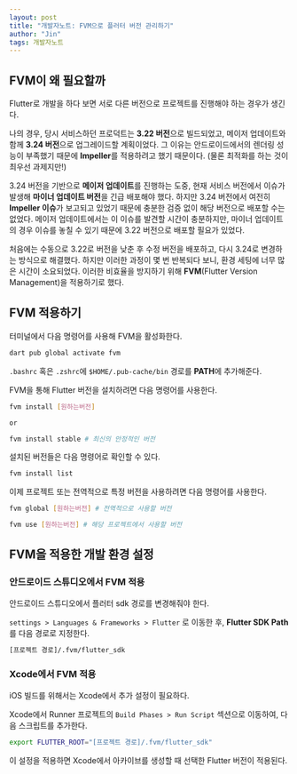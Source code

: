 ```yaml
---
layout: post
title: "개발자노트: FVM으로 플러터 버전 관리하기"
author: "Jin"
tags: 개발자노트
---
```


## FVM이 왜 필요할까

Flutter로 개발을 하다 보면 서로 다른 버전으로 프로젝트를 진행해야 하는 경우가 생긴다.

나의 경우, 당시 서비스하던 프로덕트는 **3.22 버전**으로 빌드되었고, 메이저 업데이트와 함께 **3.24 버전**으로 업그레이드할 계획이었다. 그 이유는 안드로이드에서의 렌더링 성능이 부족했기 때문에 **Impeller**를 적용하려고 했기 때문이다. (물론 최적화를 하는 것이 최우선 과제지만!)

3.24 버전을 기반으로 **메이저 업데이트**를 진행하는 도중, 현재 서비스 버전에서 이슈가 발생해 **마이너 업데이트 버전**을 긴급 배포해야 했다. 하지만 3.24 버전에서 여전히 **Impeller 이슈**가 보고되고 있었기 때문에 충분한 검증 없이 해당 버전으로 배포할 수는 없었다. 메이저 업데이트에서는 이 이슈를 발견할 시간이 충분하지만, 마이너 업데이트의 경우 이슈를 놓칠 수 있기 때문에 3.22 버전으로 배포할 필요가 있었다.

처음에는 수동으로 3.22로 버전을 낮춘 후 수정 버전을 배포하고, 다시 3.24로 변경하는 방식으로 해결했다. 하지만 이러한 과정이 몇 번 반복되다 보니, 환경 세팅에 너무 많은 시간이 소요되었다. 이러한 비효율을 방지하기 위해 **FVM**(Flutter Version Management)을 적용하기로 했다.

## FVM 적용하기

터미널에서 다음 명령어를 사용해 FVM을 활성화한다.


```bash
dart pub global activate fvm
```

`.bashrc` 혹은 `.zshrc`에  `$HOME/.pub-cache/bin` 경로를 **PATH**에 추가해준다.

FVM을 통해 Flutter 버전을 설치하려면 다음 명령어를 사용한다.

```bash
fvm install [원하는버전]

or

fvm install stable # 최신의 안정적인 버전
```

설치된 버전들은 다음 명령어로 확인할 수 있다.

```bash
fvm install list
```

이제 프로젝트 또는 전역적으로 특정 버전을 사용하려면 다음 명령어를 사용한다.

```bash
fvm global [원하는버전] # 전역적으로 사용할 버전

fvm use [원하는버전] # 해당 프로젝트에서 사용할 버전
```

## FVM을 적용한 개발 환경 설정

### 안드로이드 스튜디오에서 FVM 적용


안드로이드 스튜디오에서 플러터 sdk 경로를 변경해줘야 한다.

`settings > Languages & Frameworks > Flutter` 로 이동한 후, **Flutter SDK Path**를 다음 경로로 지정한다.

```bash
[프로젝트 경로]/.fvm/flutter_sdk
```

### Xcode에서 FVM 적용

iOS 빌드를 위해서는 Xcode에서 추가 설정이 필요하다.

Xcode에서 Runner 프로젝트의 `Build Phases > Run Script` 섹션으로 이동하여, 다음 스크립트를 추가한다.

```bash
export FLUTTER_ROOT="[프로젝트 경로]/.fvm/flutter_sdk"
```

이 설정을 적용하면 Xcode에서 아카이브를 생성할 때 선택한 Flutter 버전이 적용된다.